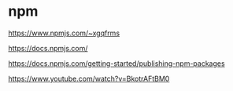 # npm

https://www.npmjs.com/~xgqfrms  

https://docs.npmjs.com/  

https://docs.npmjs.com/getting-started/publishing-npm-packages  



https://www.youtube.com/watch?v=BkotrAFtBM0  